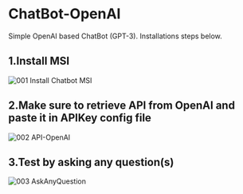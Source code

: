 # ChatBot-OpenAI
Simple OpenAI based ChatBot (GPT-3).
Installations steps below.

1.Install MSI
--------------
![001 Install Chatbot MSI](https://user-images.githubusercontent.com/43472567/173577435-59267bea-8884-4980-b517-1b2c9c497046.png)

2.Make sure to retrieve API from OpenAI and paste it in APIKey config file
--------------
![002 API-OpenAI](https://user-images.githubusercontent.com/43472567/173579484-97584eea-7de5-4e01-aa82-8b8dad37bf14.png)

3.Test by asking any question(s)
--------------
![003 AskAnyQuestion](https://user-images.githubusercontent.com/43472567/173581583-21cc58da-a4fe-47ce-a3d6-46152788af37.png)
